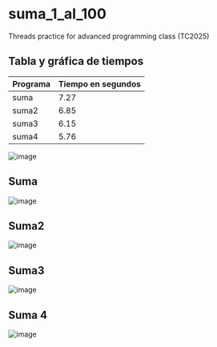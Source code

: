 # suma_1_al_100
Threads practice for advanced programming class (TC2025) 

## Tabla y gráfica de tiempos

|Programa|Tiempo en segundos|
|--------|------------------|
|suma    |7.27              |
|suma2   |6.85              |
|suma3   |6.15              |
|suma4   |5.76              |

![image](https://user-images.githubusercontent.com/37568592/178361060-893ceb32-80c4-47ec-95f8-39dac1952c6c.png)

## Suma

![image](https://user-images.githubusercontent.com/37568592/178361657-bc969af7-1332-4289-baeb-e1bcd58dca58.png)

## Suma2

![image](https://user-images.githubusercontent.com/37568592/178361748-3f40572c-6060-4e8a-a175-07fea6517525.png)

## Suma3

![image](https://user-images.githubusercontent.com/37568592/178361809-efd348c4-9498-4246-846c-d9027fef0a2e.png)

## Suma 4

![image](https://user-images.githubusercontent.com/37568592/178361879-4df0d431-fb2d-4b60-9ee7-9ae3dbc6ccf4.png)
